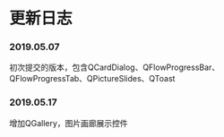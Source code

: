 # 更新日志
### 2019.05.07
初次提交的版本，包含QCardDialog、QFlowProgressBar、QFlowProgressTab、QPictureSlides、QToast
### 2019.05.17
增加QGallery，图片画廊展示控件
